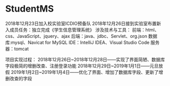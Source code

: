 # StudentMS
2018年12月23日加入校实验室ICDIO预备队
2018年12月26日接到实验室布置新入成员任务：独立完成《学生信息管理系统》
涉及技术与工具：
前端：html、css、JavaScript、jquery、ajax
后端：java、jdbc、Servlet、org.json
数据库:mysql、Navicat for MySQL
IDE：IntelliJ IDEA、Visual Studio Code
服务器：tomcat

项目实现过程：
2018年12月26日~2018年12月28日——实现了界面简陋、数据库字段极简的增删改查、注册登录功能
2018年12月29日~2019年1月1日——元旦放假
2019年1月2日~2019年1月4日——优化了界面、增加了数据库字段、更新了增删改查的字段
